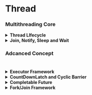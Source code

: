 # Thread
### Multithreading Core
<details>
<summary><b>Thread LIfecycle</b></summary>
  
<p>
  
  - Can be created using runnable instance or by directly extending thread class
  - Thread Lifecycle ![thread](https://github.com/singhrakeshgkp/core-java/blob/master/Java8_Proj/threadlifecycle.jpg?raw=true)
  
</p>
</details>

<details>
<summary><b>Join, Notify, Sleep and Wait</b></summary>
  
<p>
  
  - **Join** -> Current thread to wait for the calling thread(t.join()) to finish
  - **wait and notify** 
    - ThreadWithWaitAndNotifyPubLisherConsumerExample
    - ThreadWithWaitAndNotifyOddEvenApproach1
    - ThreadWithWaitAndNotifyOddEvenApproach2
  
</p>
</details>

### Adcanced Concept
#
<details>
<summary><b>Executor Framework</b></summary>
  
<p>
  
  - Type of pools
    - FixedThreadPool
    - CachedThreadPool
    - ScheduledThreadPool
    - SingleThreadPool
</p>
</details>

 
<details>
<summary><b>CountDownLatch and Cyclic Barrier</b></summary>
  
<p>
  
  <b>CountDownLatch</b></br>
  
  - Allow One thread to wait for one or more thread before start processing.
  - This kind of functionality can be imlemented using using wait and notify but here we need to write lot of boilerplate code
  - Once count reaches to zero you can not use count down latch anymore, for such kind of scenario we have another class called cyclicBarier
</p>
  
<p>
  <b>CyclicBarrier</b></br>
  
  - Allow One thread to wait for one or more thread before start processing.
  - This kind of functionality can be imlemented using using wait and notify but here we need to write lot of boilerplate code
  - Once count reaches to zero you can not use count down latch anymore, for such kind of scenario we have another class called cyclicBarier
</p>
  
</details>

  
  
<details>

<summary><b>Completable Future</b></summary>
  
<p>
  
  - CompletableFuture
  
</p>
</details>


<details>
<summary><b>Fork/Join Framework</b></summary>
  
<p>
  
  - createing Simple fork join Pool Program using ``` RecursiveAction ```
    - Create a java class ``` ForkJoinPoolWtihRecursiveActionExample ``` and  ``` RecursiveActionDemoTask ``` class extending ``` RecursiveAction  ``` 
    - Create a pojo class named item 
    - write the required logic
  - createing Simple fork join Pool Program using ``` RecursiveTask ```
    - Create a java class ``` ForkJoinPoolWithRTExample ``` and  ``` RecursiveTaskDemo ``` class extending ``` RecursiveTask  ``` class
    - Write the required logic
  - Running several tasks asynchronously
  - Executing throws the exception
  - Cancelling tasks
  
</p>
</details>

